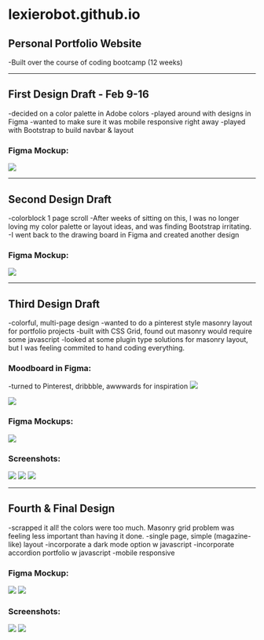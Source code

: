 # lexierobot.github.io
## Personal Portfolio Website
-Built over the course of coding bootcamp (12 weeks)

___

## First Design Draft - Feb 9-16
-decided on a color palette in Adobe colors
-played around with designs in Figma
-wanted to make sure it was mobile responsive right away
-played with Bootstrap to build navbar & layout

### Figma Mockup:
![](screenshots/1%20figma.png)

___

## Second Design Draft
-colorblock 1 page scroll
-After weeks of sitting on this, I was no longer loving my color palette or layout ideas, and was finding Bootstrap irritating.
-I went back to the drawing board in Figma and created another design

### Figma Mockup:
![](screenshots/2figma.png)

___

## Third Design Draft
-colorful, multi-page design
-wanted to do a pinterest style masonry layout for portfolio projects
-built with CSS Grid, found out masonry would require some javascript
-looked at some plugin type solutions for masonry layout, but I was feeling commited to hand coding everything.

### Moodboard in Figma:
-turned to Pinterest, dribbble, awwwards for inspiration
![](screenshots/3figmamoodboard.png)

![](screenshots/3figmabranding.png)

### Figma Mockups: 
![](screenshots/3figma.png)

### Screenshots:
![](screenshots/3%20portfolio.png)
![](screenshots/3%20about.png)
![](screenshots/3%20contact.png)
___

## Fourth & Final Design
-scrapped it all! the colors were too much. Masonry grid problem was feeling less important than having it done.
-single page, simple (magazine-like) layout
-incorporate a dark mode option w javascript
-incorporate accordion portfolio w javascript
-mobile responsive

### Figma Mockup:
![](screenshots/4%20light%20mode.png)
![](screenshots/4%20dark%20mode.png)

### Screenshots:
![](screenshots/4desktoplight.png)
![](screenshots/4mobiledark.png)

